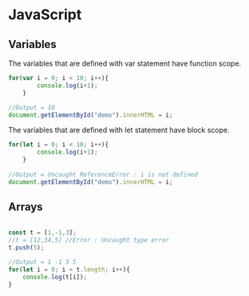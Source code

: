 # JavaScript

## Variables

The variables that are defined with var statement have function scope.

```javascript
for(var i = 0; i < 10; i++){
        console.log(i+1);
    }

//Output = 10
document.getElementById("demo").innerHTML = i;
```

The variables that are defined with let statement have block scope.

```javascript
for(let i = 0; i < 10; i++){
        console.log(i+1);
    }
    
//Output = Uncaught ReferenceError : i is not defined
document.getElementById("demo").innerHTML = i;
```

## Arrays

```javascript
    
const t = [1,-1,3];
//t = [12,34,5] //Error : Uncaught type error
t.push(5);

//Output = 1 -1 3 5
for(let i = 0; i < t.length; i++){
    console.log(t[i]);
}
```
